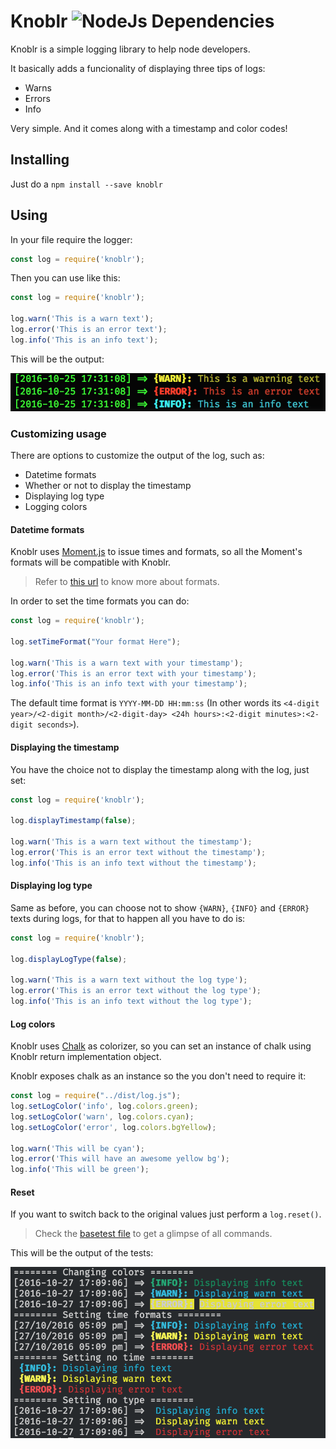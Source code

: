 # Knoblr ![NodeJs Dependencies](https://david-dm.org/khaosdoctor/knoblr.svg)

 Knoblr is a simple logging library to help node developers.

 It basically adds a funcionality of displaying three tips of logs:

 - Warns
 - Errors
 - Info

 Very simple. And it comes along with a timestamp and color codes!

 ## Installing

 Just do a `npm install --save knoblr`

 ## Using

 In your file require the logger:

 ```js
 const log = require('knoblr');
 ```

 Then you can use like this:

 ```js
 const log = require('knoblr');

 log.warn('This is a warn text');
 log.error('This is an error text');
 log.info('This is an info text');
 ```

 This will be the output:

![Log output](assets/sc.png)

### Customizing usage

There are options to customize the output of the log, such as:

- Datetime formats
- Whether or not to display the timestamp
- Displaying log type
- Logging colors

#### Datetime formats

Knoblr uses [Moment.js](http://momentjs.com/) to issue times and formats, so all the Moment's formats will be compatible with Knoblr.

> Refer to [this url](http://momentjs.com/docs/#/displaying/) to know more about formats.

In order to set the time formats you can do:

```js
const log = require('knoblr');

log.setTimeFormat("Your format Here");

log.warn('This is a warn text with your timestamp');
log.error('This is an error text with your timestamp');
log.info('This is an info text with your timestamp');
```

The default time format is `YYYY-MM-DD HH:mm:ss` (In other words its `<4-digit year>/<2-digit month>/<2-digit-day> <24h hours>:<2-digit minutes>:<2-digit seconds>`).

#### Displaying the timestamp

You have the choice not to display the timestamp along with the log, just set:

```js
const log = require('knoblr');

log.displayTimestamp(false);

log.warn('This is a warn text without the timestamp');
log.error('This is an error text without the timestamp');
log.info('This is an info text without the timestamp');
```

#### Displaying log type

Same as before, you can choose not to show `{WARN}`, `{INFO}` and `{ERROR}` texts during logs, for that to happen all you have to do is:

```js
const log = require('knoblr');

log.displayLogType(false);

log.warn('This is a warn text without the log type');
log.error('This is an error text without the log type');
log.info('This is an info text without the log type');
```

#### Log colors

Knoblr uses [Chalk](https://github.com/chalk/chalk) as colorizer, so you can set an instance of chalk using Knoblr return implementation object.

Knoblr exposes chalk as an instance so the you don't need to require it:

```js
const log = require("../dist/log.js");
log.setLogColor('info', log.colors.green);
log.setLogColor('warn', log.colors.cyan);
log.setLogColor('error', log.colors.bgYellow);

log.warn('This will be cyan');
log.error('This will have an awesome yellow bg');
log.info('This will be green');
```

#### Reset

If you want to switch back to the original values just perform a `log.reset()`.

> Check the [basetest file](tests/base.js) to get a glimpse of all commands.

This will be the output of the tests:

![Test output](./assets/basetest.png)